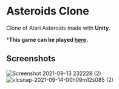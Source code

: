 # Asteroids Clone
 Clone of Atari Asteroids made with **Unity**.</br>
 
 ***This game can be played 
 [here](https://souvik-2000.itch.io/asteroids-clone).**
 ## Screenshots
![Screenshot 2021-09-13 232228 (2)](https://user-images.githubusercontent.com/35128994/133289301-d8c67f72-73d6-4f2d-9261-f72c81b0f791.png)
![vlcsnap-2021-09-14-00h09m12s085 (2)](https://user-images.githubusercontent.com/35128994/133289371-4c20a415-df95-4998-b8de-fef4428e26ae.png)
